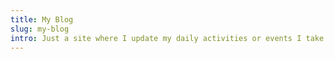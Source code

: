 ```yaml
---
title: My Blog
slug: my-blog
intro: Just a site where I update my daily activities or events I take part
---
```

